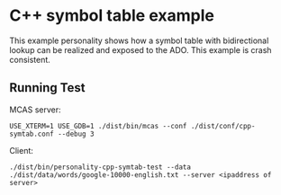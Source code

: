 # C++ symbol table example

This example personality shows how a symbol table with bidirectional
lookup can be realized and exposed to the ADO.  This example is
crash consistent.

## Running Test

MCAS server:
```
USE_XTERM=1 USE_GDB=1 ./dist/bin/mcas --conf ./dist/conf/cpp-symtab.conf --debug 3
```

Client:

```
./dist/bin/personality-cpp-symtab-test --data ./dist/data/words/google-10000-english.txt --server <ipaddress of server>
```

  
